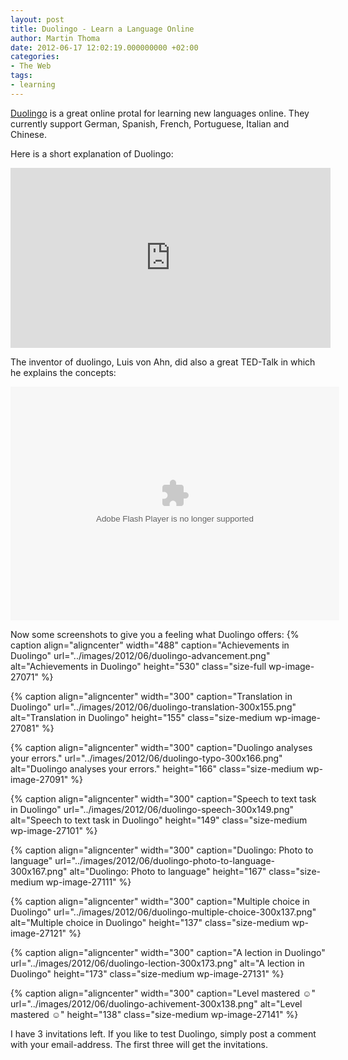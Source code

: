 ```yaml
---
layout: post
title: Duolingo - Learn a Language Online
author: Martin Thoma
date: 2012-06-17 12:02:19.000000000 +02:00
categories:
- The Web
tags:
- learning
---
```

<a href="http://duolingo.com/">Duolingo</a> is a great online protal for learning new languages online. They currently support German, Spanish, French, Portuguese, Italian and Chinese.

Here is a short explanation of Duolingo:
<iframe width="512" height="288" src="http://www.youtube.com/embed/WyzJ2Qq9Abs" frameborder="0" allowfullscreen></iframe>

The inventor of duolingo, Luis von Ahn, did also a great TED-Talk in which he explains the concepts:

<object width="526" height="374">
<param name="movie" value="http://video.ted.com/assets/player/swf/EmbedPlayer.swf"></param>
<param name="allowFullScreen" value="true" />
<param name="allowScriptAccess" value="always"/>
<param name="wmode" value="transparent"></param>
<param name="bgColor" value="#ffffff"></param>
<param name="flashvars" value="vu=http://video.ted.com/talk/stream/2011X/Blank/LuisVonAhn_2011X-320k.mp4&su=http://images.ted.com/images/ted/tedindex/embed-posters/LuisVonAhn_2011X-embed.jpg&vw=512&vh=288&ap=0&ti=1295&lang=&introDuration=15330&adDuration=4000&postAdDuration=830&adKeys=talk=luis_von_ahn_massive_scale_online_collaboration;year=2011;theme=the_rise_of_collaboration;event=TEDxCMU;tag=Internet;tag=collaboration;tag=computers;tag=language;tag=technology;&preAdTag=tconf.ted/embed;tile=1;sz=512x288;" />
<embed src="http://video.ted.com/assets/player/swf/EmbedPlayer.swf" pluginspace="http://www.macromedia.com/go/getflashplayer" type="application/x-shockwave-flash" wmode="transparent" bgColor="#ffffff" width="526" height="374" allowFullScreen="true" allowScriptAccess="always" flashvars="vu=http://video.ted.com/talk/stream/2011X/Blank/LuisVonAhn_2011X-320k.mp4&su=http://images.ted.com/images/ted/tedindex/embed-posters/LuisVonAhn_2011X-embed.jpg&vw=512&vh=288&ap=0&ti=1295&lang=&introDuration=15330&adDuration=4000&postAdDuration=830&adKeys=talk=luis_von_ahn_massive_scale_online_collaboration;year=2011;theme=the_rise_of_collaboration;event=TEDxCMU;tag=Internet;tag=collaboration;tag=computers;tag=language;tag=technology;&preAdTag=tconf.ted/embed;tile=1;sz=512x288;"></embed>
</object>

Now some screenshots to give you a feeling what Duolingo offers:
{% caption align="aligncenter" width="488" caption="Achievements in Duolingo" url="../images/2012/06/duolingo-advancement.png" alt="Achievements in Duolingo"  height="530" class="size-full wp-image-27071" %}

{% caption align="aligncenter" width="300" caption="Translation in Duolingo" url="../images/2012/06/duolingo-translation-300x155.png" alt="Translation in Duolingo"  height="155" class="size-medium wp-image-27081" %}

{% caption align="aligncenter" width="300" caption="Duolingo analyses your errors." url="../images/2012/06/duolingo-typo-300x166.png" alt="Duolingo analyses your errors."  height="166" class="size-medium wp-image-27091" %}

{% caption align="aligncenter" width="300" caption="Speech to text task in Duolingo" url="../images/2012/06/duolingo-speech-300x149.png" alt="Speech to text task in Duolingo"  height="149" class="size-medium wp-image-27101" %}

{% caption align="aligncenter" width="300" caption="Duolingo: Photo to language" url="../images/2012/06/duolingo-photo-to-language-300x167.png" alt="Duolingo: Photo to language"  height="167" class="size-medium wp-image-27111" %}

{% caption align="aligncenter" width="300" caption="Multiple choice in Duolingo" url="../images/2012/06/duolingo-multiple-choice-300x137.png" alt="Multiple choice in Duolingo"  height="137" class="size-medium wp-image-27121" %}

{% caption align="aligncenter" width="300" caption="A lection in Duolingo" url="../images/2012/06/duolingo-lection-300x173.png" alt="A lection in Duolingo"  height="173" class="size-medium wp-image-27131" %}

{% caption align="aligncenter" width="300" caption="Level mastered ☺" url="../images/2012/06/duolingo-achivement-300x138.png" alt="Level mastered ☺"  height="138" class="size-medium wp-image-27141" %}

I have 3 invitations left. If you like to test Duolingo, simply post a comment with your email-address. The first three will get the invitations.
